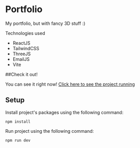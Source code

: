 # Portfolio

My portfolio, but with fancy 3D stuff :)

Technologies used
- ReactJS
- TailwindCSS
- ThreeJS
- EmailJS
- Vite

##Check it out!

You can see it right now!
[Click here to see the project running](https://portfolio-lucasluzdev.vercel.app/)


## Setup
Install project's packages using the following command:
```
npm install
```
Run project using the following command:
```
npm run dev
```